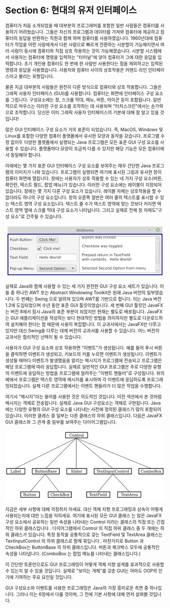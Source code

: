 # Section 6: 현대의 유저 인터페이스

컴퓨터가 처음 소개되었을 때 대부분의 프로그래머를 포함한 일반 사람들은 컴퓨터를 사용하기 어려웠습니다. 그들은 자신의 프로그램과 데이터를 가져와 컴퓨터에 제공하고 컴퓨터의 응답을 반환하는 직원과 함께 하며 컴퓨터를 사용하였습니다. 1960년대에 컴퓨터가 작업을 어떤 사람에게서 다른 사람으로 빠르게 전환하는 시분할이 가능해지면서 여러 사람이 동시에 컴퓨터와 직접 상호 작용하는 것이 가능해졌습니다. 시분할 시스템에서 사용자는 컴퓨터에 명령을 입력하는 "터미널"에 앉아 컴퓨터가 그에 대한 응답을 입력합니다. 초기 개인용 컴퓨터도 한 번에 한 사람만 사용한다는 점을 제외하고는 입력된 명령과 응답을 사용했습니다. 사용자와 컴퓨터 사이의 상호작용은 커맨드 라인 인터페이스라고 불리는 유형입니다.

물론 지금 대부분의 사람들은 완전히 다른 방식으로 컴퓨터와 상호 작용합니다. 그들은 그래픽 사용자 인터페이스 (GUI)를 사용합니다. 컴퓨터는 화면에 인터페이스 구성 요소를 그립니다. 구성요소에는 창, 스크롤 막대, 메뉴, 버튼, 아이콘 등이 포함됩니다. 일반적으로 마우스는 이러한 구성 요소를 조작하는 데 사용되며 "터치스크린"에서는 손가락으로 조작합니다. 당신은 이미 그래픽 사용자 인터페이스의 기본에 대해 잘 알고 있을 것입니다!

많은 GUI 인터페이스 구성 요소가 거의 표준이 되었습니다. 즉, MacOS, Windows 및 Linux를 포함한 다양한 컴퓨터 플랫폼에서 유사한 모양과 동작을 갖습니다. 프로그램 수정 없이두 다양한 플랫폼에서 실행되는 Java 프로그램은 모든 표준 GUI 구성 요소를 사용할 수 있습니다. 플랫폼마다 모양이 조금씩 다를 수 있지만 해당 기능은 모든 컴퓨터에서 동일해야 합니다.

아래에는 몇 가지 표준 GUI 인터페이스 구성 요소를 보여주는 매우 간단한 Java 프로그램의 이미지가 나와 있습니다. 프로그램이 실행되면 여기에 표시된 그림과 유사한 창이 컴퓨터 화면에 열립니다. 창에는 사용자가 상호 작용할 수 있는 네 가지 구성 요소(버튼, 확인란, 텍스트 필드, 팝업 메뉴)가 있습니다. 이러한 구성 요소에는 레이블이 지정되어 있습니다. 창에는 몇 가지 다른 구성 요소가 있습니다. 레이블 자체는 상호작용을 할 수 없더라도 하나의 구성 요소입니다. 창의 오른쪽 절반은 여러 줄의 텍스트를 표시할 수 있는 텍스트 영역 구성 요소입니다. 텍스트 줄 수가 텍스트 영역에 맞는 것보다 커지면 텍스트 영역 옆에 스크롤 막대 구성 요소가 나타납니다. 그리고 실제로 전체 창 자체도"구성 요소"로 간주될 수 있습니다.

![img.png](images/img_4.png)

실제로 Java와 함께 사용할 수 있는 세 가지 완전한 GUI 구성 요소 세트가 있습니다. 이들 중 하나인 AWT 또는 Abstract Windowing Toolkit은 원래 Java 버전의 일부였습니다. 두 번째는 Swing 으로 알려져 있으며 AWT를 기반으로 합니다. 이는 Java 버전 1.2에 도입되었으며 수년 동안 표준 GUI 툴킷이었습니다. 세 번째 GUI 툴킷인 JavaFX는 버전 8에서 잠시 Java의 표준 부분이 되었지만 현재는 별도로 배포됩니다. JavaFX는 GUI 애플리케이션을 작성하는 보다 현대적인 방법을 의미하지만 별도로 다운로드하여 설치해야 한다는 점 때문에 사용이 복잡합니다. 이 교과서에서는 JavaFX만 다루고 있지만 대신 Swing을 다루는 대체 버전의 교과서를 사용할 수 있습니다. 어느 버전의 교과서든 합리적인 선택이 될 수 있습니다.

사용자가 GUI 구성 요소와 상호 작용하면 "이벤트"가 생성됩니다. 예를 들어 푸시 버튼을 클릭하면 이벤트가 생성되고, 키보드의 키를 누르면 이벤트가 생성됩니다. 이벤트가 생성될 때마다 이벤트가 발생했음을 알리는 메시지가 프로그램에 전송되고 프로그램은 해당 프로그램에 따라 응답합니다. 실제로 일반적인 GUI 프로그램은 주로 다양한 유형의 이벤트에 응답하는 방법을 프로그램에 알려주는 "이벤트 핸들러"로 구성됩니다. 위의 예에서 프로그램은 텍스트 영역에 메시지를 표시하여 각 이벤트에 응답하도록 프로그래밍되었습니다. 실제 다른 프로그램에서는 이벤트 핸들러가 더 많은 작업을 수행합니다.

여기서 "메시지"라는 용어를 사용한 것은 의도적인 것입니다. 이전 섹션에서 본 것처럼 메시지는 객체로 전송됩니다. 실제로 Java GUI 구성요소는 객체로 구현됩니다. Java에는 다양한 유형의 GUI 구성 요소를 나타내는 사전에 정의된 클래스가 많이 포함되어 있습니다. 이러한 클래스 중 일부는 다른 클래스의 하위 클래스입니다. 다음은 JavaFX GUI 클래스와 그 관계 중 일부를 보여주는 다이어그램입니다.

![img.png](images/img_5.png)

지금은 세부 사항에 대해 걱정하지 마세요. 대신 객체 지향 프로그래밍과 상속이 어떻게 사용되는지에 대한 느낌을 익히세요. 여기에 표시된 모든 GUI 클래스 는 많은 JavaFX 구성 요소에서 공유하는 일반 속성을 나타내는 Control 이라는 클래스의 직접 또는 간접적인 하위 클래스입니다 . 다이어그램에서 Control 의 직접 하위 클래스 중 두 개에는 하위 클래스가 있습니다. 특정 동작을 공통적으로 갖는 TextField 및 TextArea 클래스는 TextInputControl 의 하위 클래스로 함께 묶입니다 . 마찬가지로 Button 과 CheckBox는 ButtonBase 의 하위 클래스입니다. 버튼과 체크박스 모두에 공통적인 속성을 나타냅니다. (ComboBox 는 팝업 메뉴를 나타내는 클래스입니다.)

이 간단한 토론만으로도 GUI 프로그래밍이 어떻게 객체 지향 설계를 효과적으로 사용할 수 있는지 알 수 있을 것입니다. 실제로 "보이는 개체"를 갖춘 GUI는 아마도 OOP의 인기에 기여하는 주요 요인일 것입니다.

GUI 구성요소와 이벤트를 사용한 프로그래밍은 Java의 가장 흥미로운 측면 중 하나입니다. 그러나 이는 6장에서 다룰 것이며, 그 전에 기본 사항에 대해 먼저 살펴볼 것입니다.